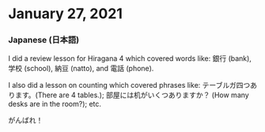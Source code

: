 # January 27, 2021

### Japanese (日本語)

I did a review lesson for Hiragana 4 which covered words like: 銀行 (bank), 学校 (school), 納豆 (natto), and 電話 (phone).

I also did a lesson on counting which covered phrases like: テーブルガ四つあります。(There are 4 tables.); 部屋には机がいくつありますか？ (How many desks are in the room?); etc.

がんばれ！
